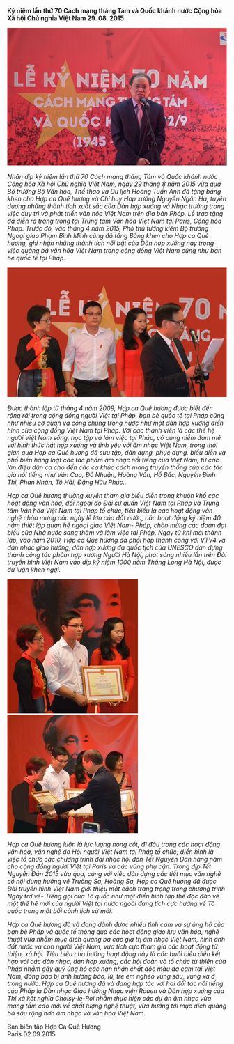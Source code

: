 <!--
title: Kỷ niệm lần thứ 70 Cách mạng tháng Tám và Quốc khánh nước Cộng hòa Xã hội Chủ nghĩa Việt Nam 29. 08. 2015
author: Tich Ky
-->

**Kỷ niệm lần thứ 70 Cách mạng tháng Tám và Quốc khánh nước Cộng hòa Xã hội Chủ nghĩa Việt Nam 29. 08. 2015**

![](dsc_0951-ok-650.jpg)  

*Nhân dịp kỷ niệm lần thứ 70 Cách mạng tháng Tám và Quốc khánh nước Cộng hòa Xã hội Chủ nghĩa Việt Nam, ngày 29 tháng 8 năm 2015 vừa qua Bộ trưởng Bộ Văn hóa, Thể thao và Du lịch Hoàng Tuấn Anh đã tặng bằng khen cho Hợp ca Quê hương và Chỉ huy Hợp xướng Nguyễn Ngân Hà, tuyên dương những thành tích xuất sắc của Dàn hợp xướng và Nhạc trưởng trong việc duy trì và phát triển văn hóa Việt Nam trên địa bàn Pháp. Lễ trao tặng đã diễn ra trang trọng tại Trung tâm Văn hóa Việt Nam tại Paris, Cộng hòa Pháp. Trước đó, vào tháng 4 năm 2015, Phó thủ tướng kiêm Bộ trưởng Ngoại giao Phạm Bình Minh cũng đã tặng Bằng khen cho Hợp ca Quê hương, ghi nhận những thành tích nổi bật của Dàn hợp xướng này trong việc quảng bá văn hóa Việt Nam trong cộng đồng Việt Nam cũng như bạn bè quốc tế tại Pháp.*

![](khen-thuong-650.jpg)

*Được thành lập từ tháng 4 năm 2009, Hợp ca Quê hương được biết đến rộng rãi trong cộng đồng người Việt tại Pháp, bạn bè quốc tế tại Pháp cũng như nhiều cơ quan và công chúng trong nước như một dàn hợp xướng điển hình của cộng đồng Việt Nam tại Pháp. Với các thành viên là các thế hệ người Việt Nam sống, học tập và làm việc tại Pháp, có cùng niềm đam mê với hình thức hát hợp xướng và tình yêu với âm nhạc Việt Nam, trong thời gian qua Hợp ca Quê hương đã sưu tập, dàn dựng, phục dựng, biểu diễn và phổ biến hàng loạt các tác phẩm âm nhạc nổi tiếng của Việt Nam, từ các làn điệu dân ca cho đến các ca khúc cách mạng truyền thống của các tác giả nổi tiếng như Văn Cao, Đỗ Nhuận, Hoàng Vân, Hồ Bắc, Nguyễn Đình Thi, Phan Nhân, Tô Hải, Đặng Hữu Phúc…*

*Hợp ca Quê hương thường xuyên tham gia biểu diễn trong khuôn khổ các hoạt động văn hóa, đối ngoại do Đại sứ quán Việt Nam tại Pháp và Trung tâm Văn hóa Việt Nam tại Pháp tổ chức, tiêu biểu là các hoạt động văn nghệ chào mừng các ngày lễ lớn của đất nước, các hoạt động kỷ niệm 40 năm thiết lập quan hệ ngoại giao Việt Nam- Pháp, chào mừng các đoàn đại biểu của Nhà nước sang thăm và làm việc tại Pháp. Ngay từ khi mới thành lập, vào năm 2010, Hợp ca Quê hương đã phối hợp thành công với VTV4 và dàn nhạc giao hưởng, dàn hợp xướng đa quốc tịch của UNESCO dàn dựng thành công tác phẩm hợp xướng Người Hà Nội, phát sóng nhiều lần trên Đài truyền hình Việt Nam vào dịp kỷ niệm 1000 năm Thăng Long Hà Nội, được dư luận khen ngợi.*
 
![](dsc_0959-cop-300.jpg)
![](khen-thuong-cop-300.jpg)

*Hợp ca Quê hương luôn là lực lượng nòng cốt, đi đầu trong các hoạt động văn hóa, văn nghệ do Hội người Việt Nam tại Pháp tổ chức, điển hình là việc tổ chức các chương trình đại nhạc hội đón Tết Nguyên Đán hàng năm cho cộng đồng người Việt tại Paris và các vùng phụ cận. Trong dịp Tết Nguyên Đán 2015 vừa qua, cùng với việc dàn dựng các tiết mục văn nghệ có nội dung hướng về Trường Sa, Hoàng Sa, Hợp ca Quê hương đã được Đài truyền hình Việt Nam giới thiệu một cách trang trọng trong chương trình Ngày trở về- Tiếng gọi của Tổ quốc như một điển hình tập thể độc đáo về một thế hệ mới của người Việt tại nước ngoài đang tích cực hướng về Tổ quốc trong một bối cảnh lịch sử mới.*

*Hợp ca Quê hương đã và đang dành được nhiều tình cảm và sự ủng hộ của bạn bè Pháp và quốc tế thông qua các hoạt động giao lưu văn hóa, nghệ thuật vừa nhằm mục đích quảng bá các giá trị âm nhạc Việt Nam, hình ảnh đất nước và con người Việt Nam, vừa tích cực tham gia các hoạt động từ thiện, xã hội. Tiêu biểu cho hướng hoạt động này là các buổi biểu diễn kết hợp với các dàn nhạc, dàn hợp xướng, các hội đoàn và tổ chức từ thiện của Pháp nhằm gây quỹ ủng hộ các nạn nhân chất độc màu da cam tại Việt Nam, đồng bào bị ảnh hưởng bão, lũ, trẻ em nghèo vùng sâu, vùng xa ở trong nước. Hợp ca Quê hương đã và đang hợp tác với hai đối tác nổi tiếng của Pháp là Dàn nhạc Giao hưởng Nhạc viện Rouen và Dàn hợp xướng của Thị xã kết nghĩa Choisy-le-Roi nhằm thực hiện các dự án âm nhạc vừa mang tầm cao mới về chất lượng nghệ thuật, vừa hướng tới mục đích quảng bá sâu rộng hơn âm nhạc và văn hóa Việt Nam.*
 
Ban biên tập Hợp Ca Quê Hương  
Paris 02.09.2015
 
 